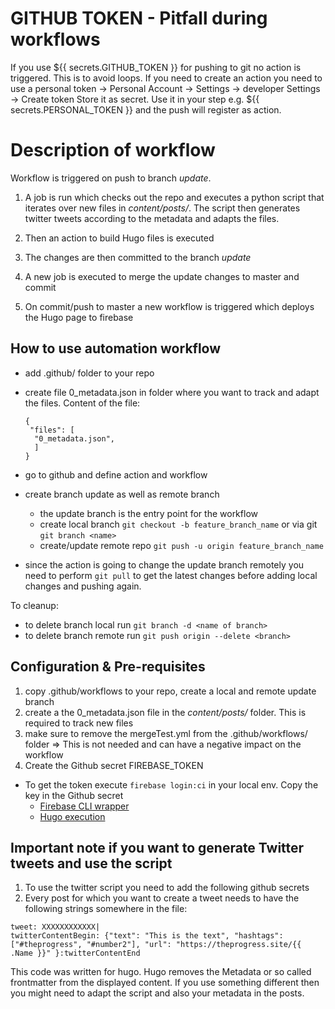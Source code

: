 # GITHUB TOKEN - Pitfall during workflows
If you use ${{ secrets.GITHUB_TOKEN }} for pushing to git no action is triggered. This is to avoid loops.
If you need to create an action you need to use a personal token -> Personal Account -> Settings -> developer Settings -> Create token
Store it as secret. Use it in your step e.g. ${{ secrets.PERSONAL_TOKEN }} and the push will register as action.

# Description of workflow
Workflow is triggered on push to branch *update*.
1. A job is run which checks out the repo and executes a python script that iterates over new files in *content/posts/*. The script then generates twitter tweets according to the metadata and adapts the files.
2. Then an action to build Hugo files is executed
3. The changes are then committed to the branch *update*
4. A new job is executed to merge the update changes to master and commit

5. On commit/push to master a new workflow is triggered which deploys the Hugo page to firebase

## How to use automation workflow
- add .github/ folder to your repo
- create file 0_metadata.json in folder where you want to track and adapt the files. Content of the file:
  ```
  {
   "files": [
    "0_metadata.json",
    ]
  }
  ```
- go to github and define action and workflow
- create branch update as well as remote branch
  - the update branch is the entry point for the workflow
  - create local branch `git checkout -b feature_branch_name` or via git `git branch <name>`
  - create/update remote repo `git push -u origin feature_branch_name`

- since the action is going to change the update branch remotely you need to perform `git pull` to get the latest changes before adding local changes and pushing again.

To cleanup:
- to delete branch local run `git branch -d <name of branch>`
- to delete branch remote run `git push origin --delete <branch>`

## Configuration & Pre-requisites
1. copy .github/workflows to your repo, create a local and remote update branch
2. create a the 0_metadata.json file in the *content/posts/* folder. This is required to track new files
3. make sure to remove the mergeTest.yml from the .github/workflows/ folder => This is not needed and can have a negative impact on the workflow
4. Create the Github secret FIREBASE_TOKEN
  - To get the token execute `firebase login:ci` in your local env. Copy the key in the Github secret
    - [Firebase CLI wrapper](https://github.com/w9jds/firebase-action)
    - [Hugo execution](https://github.com/srt32/hugo-action)

## Important note if you want to generate Twitter tweets and use the script
1. To use the twitter script you need to add the following github secrets
2. Every post for which you want to create a tweet needs to have the following strings somewhere in the file:
```
tweet: XXXXXXXXXXXX|
twitterContentBegin: {"text": "This is the text", "hashtags": ["#theprogress", "#number2"], "url": "https://theprogress.site/{{ .Name }}" }:twitterContentEnd
```
  This code was written for hugo. Hugo removes the Metadata or so called frontmatter from the displayed content. If you use something different then you might need to adapt the script and also your metadata in the posts.
